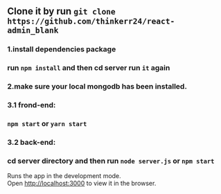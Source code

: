 ## Clone it by run `git clone https://github.com/thinkerr24/react-admin_blank`

### 1.install dependencies package
### run `npm install` and then cd server run `it` again

### 2.make sure your local mongodb has been installed. 

### 3.1 frond-end:
### `npm start` or `yarn start`

### 3.2 back-end:
### cd server directory and then run `node server.js` or `npm start`

Runs the app in the development mode.<br />
Open [http://localhost:3000](http://localhost:3000) to view it in the browser.
